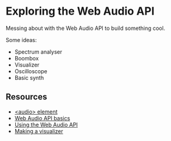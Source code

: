 # Exploring the Web Audio API

Messing about with the Web Audio API to build something cool.

Some ideas:

- Spectrum analyser
- Boombox
- Visualizer
- Oscilloscope
- Basic synth

## Resources
- [&lt;audio&gt; element](https://developer.mozilla.org/en-US/docs/Web/HTML/Element/audio)
- [Web Audio API basics](https://developer.mozilla.org/en-US/docs/Web/API/Web_Audio_API)
- [Using the Web Audio API](https://developer.mozilla.org/en-US/docs/Web/API/Web_Audio_API/Using_Web_Audio_API)
- [Making a visualizer](https://developer.mozilla.org/en-US/docs/Web/API/Web_Audio_API/Visualizations_with_Web_Audio_API)
